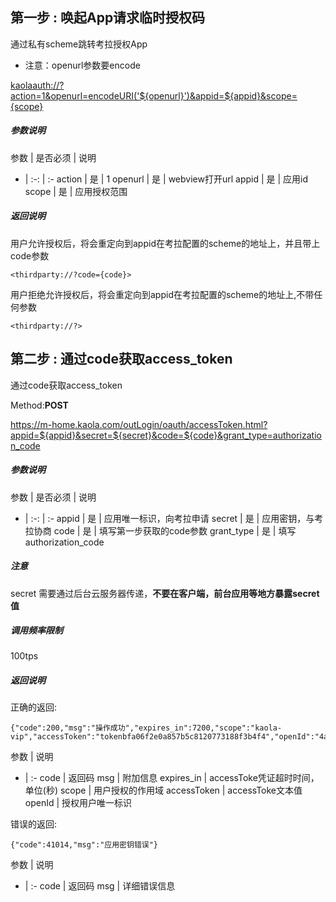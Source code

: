 ## 第一步 : 唤起App请求临时授权码

通过私有scheme跳转考拉授权App

* 注意：openurl参数要encode

<kaolaauth://?action=1&openurl=encodeURI('${openurl}')&appid=${appid}&scope={scope}>
##### 参数说明

参数 | 是否必须 | 说明
- | :-: | :-
action | 是 | 1
openurl | 是 | webview打开url
appid | 是 | 应用id
scope | 是 | 应用授权范围

##### 返回说明

用户允许授权后，将会重定向到appid在考拉配置的scheme的地址上，并且带上code参数
```
<thirdparty://?code={code}>
```
用户拒绝允许授权后，将会重定向到appid在考拉配置的scheme的地址上,不带任何参数
```
<thirdparty://?>
```

## 第二步 : 通过code获取access_token
通过code获取access_token

Method:**POST**

<https://m-home.kaola.com/outLogin/oauth/accessToken.html?appid=${appid}&secret=${secret}&code=${code}&grant_type=authorization_code>

##### 参数说明

参数 | 是否必须 | 说明
- | :-: | :-
appid | 是 | 应用唯一标识，向考拉申请
secret | 是 | 应用密钥，与考拉协商
code | 是 | 填写第一步获取的code参数
grant_type | 是 | 填写authorization_code

##### 注意
secret 需要通过后台云服务器传递，**不要在客户端，前台应用等地方暴露secret值**

##### 调用频率限制
100tps

##### 返回说明

正确的返回:
```
{"code":200,"msg":"操作成功","expires_in":7200,"scope":"kaola-vip","accessToken":"tokenbfa06f2e0a857b5c8120773188f3b4f4","openId":"4a9027e191f1e407cc636457195bc1d8"}
```
参数 | 说明
- | :-
code | 返回码
msg | 附加信息
expires_in | accessToke凭证超时时间，单位(秒)
scope | 用户授权的作用域
accessToken | accessToke文本值
openId | 授权用户唯一标识

错误的返回:

```
{"code":41014,"msg":"应用密钥错误"}
```

参数 | 说明
- | :-
code | 返回码
msg | 详细错误信息

